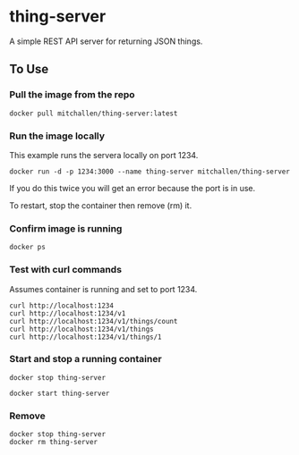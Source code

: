 # thing-server

A simple REST API server for returning JSON things.

## To Use

### Pull the image from the repo

    docker pull mitchallen/thing-server:latest

### Run the image locally

This example runs the servera locally on port 1234.

    docker run -d -p 1234:3000 --name thing-server mitchallen/thing-server

If you do this twice you will get an error because the port is in use. 

To restart, stop the container then remove (rm) it.

### Confirm image is running

    docker ps

### Test with curl commands

Assumes container is running and set to port 1234.

    curl http://localhost:1234
    curl http://localhost:1234/v1 
    curl http://localhost:1234/v1/things/count
    curl http://localhost:1234/v1/things
    curl http://localhost:1234/v1/things/1

### Start and stop a running container

    docker stop thing-server

    docker start thing-server

### Remove

    docker stop thing-server
    docker rm thing-server